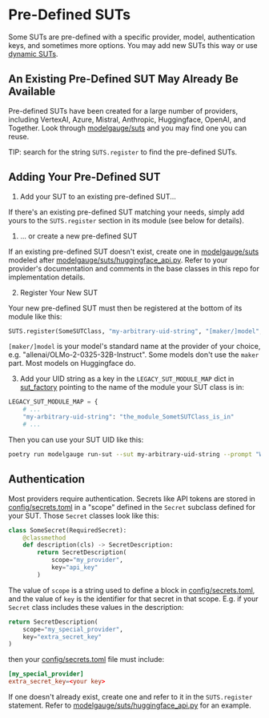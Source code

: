 # Pre-Defined SUTs

Some SUTs are pre-defined with a specific provider, model, authentication keys, and sometimes more options. You may add new SUTs this way or use
[dynamic SUTs](./suts-how-to.md#dynamic).

## An Existing Pre-Defined SUT May Already Be Available

Pre-defined SUTs have been created for a large number of providers, including VertexAI, Azure, Mistral,
Anthropic, Huggingface, OpenAI, and Together. Look through [modelgauge/suts](../src/modelgauge/suts/)
and you may find one you can reuse.

TIP: search for the string `SUTS.register` to find the pre-defined SUTs.

## Adding Your Pre-Defined SUT

1. Add your SUT to an existing pre-defined SUT...

If there's an existing pre-defined SUT matching your needs, simply add yours to the `SUTS.register` section in its module (see below for details).

1. ... or create a new pre-defined SUT

If an existing pre-defined SUT doesn't exist, create one in [modelgauge/suts](../src/modelgauge/suts/) modeled after [modelgauge/suts/huggingface_api.py](../src/modelgauge/suts/huggingface_api.py). Refer to your
provider's documentation and comments in the base classes in this repo for implementation details.

2. Register Your New SUT

Your new pre-defined SUT must then be registered at the bottom of its module like this:

```python
SUTS.register(SomeSUTClass, "my-arbitrary-uid-string", "[maker/]model", InjectSecret(SomeKey))
```

`[maker/]model` is your model's standard name at the provider of your choice, e.g. "allenai/OLMo-2-0325-32B-Instruct". Some models don't use the `maker` part. Most models on Huggingface do.

3. Add your UID string as a key in the `LEGACY_SUT_MODULE_MAP` dict in [sut_factory](../src/modelgauge/sut_factory.py) pointing to the name of the module your SUT class is in:

```python
LEGACY_SUT_MODULE_MAP = {
    # ...
    "my-arbitrary-uid-string": "the_module_SometSUTClass_is_in"
    # ...
```

Then you can use your SUT UID like this:

```bash
poetry run modelgauge run-sut --sut my-arbitrary-uid-string --prompt "Why did the chicken cross the road?"
```

## Authentication

Most providers require authentication. Secrets like API tokens are stored in [config/secrets.toml](../config/secrets.toml) in a "scope" defined in the `Secret` subclass defined for your SUT. Those `Secret` classes look like this:

```python
class SomeSecret(RequiredSecret):
    @classmethod
    def description(cls) -> SecretDescription:
        return SecretDescription(
            scope="my_provider",
            key="api_key"
        )
```

The value of `scope` is a string used to define a block in [config/secrets.toml](../config/secrets.toml), and the value of `key` is the identifier for that secret in that scope. E.g. if your `Secret` class includes these
values in the description:

```python
return SecretDescription(
    scope="my_special_provider",
    key="extra_secret_key"
)
```

then your [config/secrets.toml](../config/secrets.toml) file must include:

```toml
[my_special_provider]
extra_secret_key=<your key>
```

If one doesn't already exist, create one and refer to it in the `SUTS.register` statement. Refer to [modelgauge/suts/huggingface_api.py](../src/modelgauge/suts/huggingface_api.py) for an example.